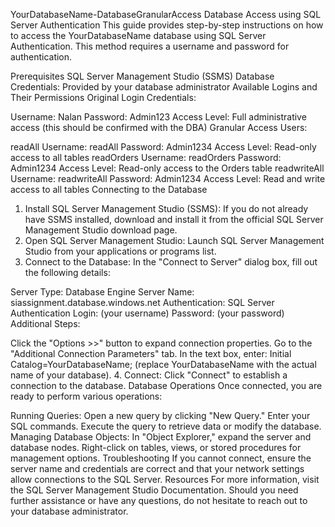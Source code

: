 YourDatabaseName-DatabaseGranularAccess
Database Access using SQL Server Authentication
This guide provides step-by-step instructions on how to access the YourDatabaseName database using SQL Server Authentication. This method requires a username and password for authentication.

Prerequisites
SQL Server Management Studio (SSMS)
Database Credentials: Provided by your database administrator
Available Logins and Their Permissions
Original Login Credentials:

Username: Nalan
Password: Admin123
Access Level: Full administrative access (this should be confirmed with the DBA)
Granular Access Users:

readAll
Username: readAll
Password: Admin1234
Access Level: Read-only access to all tables
readOrders
Username: readOrders
Password: Admin1234
Access Level: Read-only access to the Orders table
readwriteAll
Username: readwriteAll
Password: Admin1234
Access Level: Read and write access to all tables
Connecting to the Database
1. Install SQL Server Management Studio (SSMS):
If you do not already have SSMS installed, download and install it from the official SQL Server Management Studio download page.
2. Open SQL Server Management Studio:
Launch SQL Server Management Studio from your applications or programs list.
3. Connect to the Database:
In the "Connect to Server" dialog box, fill out the following details:

Server Type: Database Engine
Server Name: siassignment.database.windows.net
Authentication: SQL Server Authentication
Login: (your username)
Password: (your password)
Additional Steps:

Click the "Options >>" button to expand connection properties.
Go to the "Additional Connection Parameters" tab.
In the text box, enter: Initial Catalog=YourDatabaseName; (replace YourDatabaseName with the actual name of your database).
4. Connect:
Click "Connect" to establish a connection to the database.
Database Operations
Once connected, you are ready to perform various operations:

Running Queries:
Open a new query by clicking "New Query."
Enter your SQL commands.
Execute the query to retrieve data or modify the database.
Managing Database Objects:
In "Object Explorer," expand the server and database nodes.
Right-click on tables, views, or stored procedures for management options.
Troubleshooting
If you cannot connect, ensure the server name and credentials are correct and that your network settings allow connections to the SQL Server.
Resources
For more information, visit the SQL Server Management Studio Documentation.
Should you need further assistance or have any questions, do not hesitate to reach out to your database administrator.

